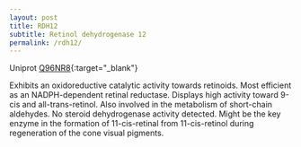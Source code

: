 ```yaml
---
layout: post
title: RDH12
subtitle: Retinol dehydrogenase 12
permalink: /rdh12/
---
```



Uniprot [Q96NR8](http://www.uniprot.org/uniprot/Q96NR8){:target="_blank"}

Exhibits an oxidoreductive catalytic activity towards retinoids.
 Most efficient as an NADPH-dependent retinal reductase. Displays high activity toward 9-cis and all-trans-retinol. 
 Also involved in the metabolism of short-chain aldehydes. No steroid dehydrogenase activity detected.
 Might be the key enzyme in the formation of 11-cis-retinal from 11-cis-retinol during regeneration of the cone visual pigments.
 